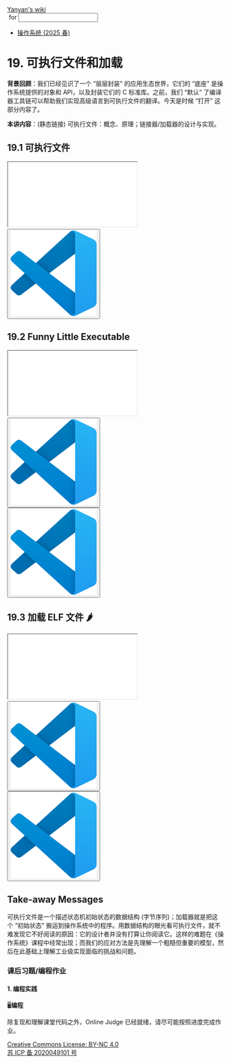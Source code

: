 <!DOCTYPE html><html><head><meta charSet="utf-8"/><meta name="viewport" content="width=device-width"/><title>Yanyan&#x27;s Wiki</title><link rel="stylesheet" href="https://cdn.jsdelivr.net/npm/katex@0.16.9/dist/katex.min.css"/><link rel="stylesheet" href="https://cdnjs.cloudflare.com/ajax/libs/highlight.js/11.6.0/styles/default.min.css"/><meta name="next-head-count" content="5"/><link rel="preload" href="../../_next/static/css/e993edd6a18ef4f0.css" as="style"/><link rel="stylesheet" href="../../_next/static/css/e993edd6a18ef4f0.css" data-n-g=""/><noscript data-n-css=""></noscript><script defer="" nomodule="" src="../../_next/static/chunks/polyfills-c67a75d1b6f99dc8.js"></script><script src="../../_next/static/chunks/webpack-f73d82589f972e7d.js" defer=""></script><script src="../../_next/static/chunks/framework-66d32731bdd20e83.js" defer=""></script><script src="../../_next/static/chunks/main-3929bf55b0f13a18.js" defer=""></script><script src="../../_next/static/chunks/pages/_app-00b06920b385caf1.js" defer=""></script><script src="../../_next/static/chunks/pages/[[...index]]-877ec949b69be209.js" defer=""></script><script src="../../_next/static/a2FwJzUPGFGc0QcwaUr13/_buildManifest.js" defer=""></script><script src="../../_next/static/a2FwJzUPGFGc0QcwaUr13/_ssgManifest.js" defer=""></script></head><body><div id="__next"><div class="bg-slate-300/10"><div class="sticky top-0 z-40 w-full backdrop-blur flex-none border-b border-slate-900/10 bg-white/75 supports-backdrop-blur:bg-white/60"><div class="max-w-8xl mx-auto"><div class="py-4 border-b border-slate-900/10 lg:px-8 lg:border-0 dark:border-slate-300/10 mx-4 lg:mx-0"><div class="relative flex items-center"><a href="../../index.html">Yanyan&#x27;s wiki</a><form class="text-xs text-slate-500"> for <input type="text" name="token" class="font-mono text-xs w-16" maxLength="8"/></form><div class="relative hidden lg:flex items-center ml-4 pl-4 border-l"><nav class="text-sm leading-6 font-semibold text-slate-700 dark:text-slate-200"><ul class="flex space-x-8"><li><a class="hover:text-sky-500 dark:hover:text-sky-400" href="../2025/index.html">操作系统 (2025 春)</a></li></ul></nav></div></div></div></div></div><div class="container mx-auto max-w-5xl flex flex-col min-h-screen px-4"><div class="wiki bg-neutral-200/10"><h1>19. 可执行文件和加载</h1>
<p><strong>背景回顾</strong>：我们已经见识了一个 “层层封装” 的应用生态世界，它们的 “底座” 是操作系统提供的对象和 API，以及封装它们的 C 标准库。之前，我们 “默认” 了编译器工具链可以帮助我们实现高级语言到可执行文件的翻译。今天是时候 “打开” 这部分内容了。</p>
<p><strong>本讲内容</strong>：(静态链接) 可执行文件：概念、原理；链接器/加载器的设计与实现。</p>
<h2>19.1 可执行文件</h2>
<div class="mx-20"><div class="text-center"><div class="slideshow w-full aspect-[4/3]"><iframe class="w-full h-full" src="slides/19.1.html"></iframe></div></div></div>
<div class="box blue-box"><div><span class="float-left text-4xl mr-3 mt-2"><button class="hover:bg-blue-300 text-white font-bold px-2 rounded"><img class="w-10" src="../img/vscode.svg"/></button></span><span class="font-serif text-lg border-b border-slate-600"><b></b></span><div class="font-serif pt-2"><div></div></div></div></div>
<h2>19.2 Funny Little Executable</h2>
<div class="mx-20"><div class="text-center"><div class="slideshow w-full aspect-[4/3]"><iframe class="w-full h-full" src="slides/19.2.html"></iframe></div></div></div>
<div class="box blue-box"><div><span class="float-left text-4xl mr-3 mt-2"><button class="hover:bg-blue-300 text-white font-bold px-2 rounded"><img class="w-10" src="../img/vscode.svg"/></button></span><span class="font-serif text-lg border-b border-slate-600"><b></b></span><div class="font-serif pt-2"><div></div></div></div></div>
<div class="box blue-box"><div><span class="float-left text-4xl mr-3 mt-2"><button class="hover:bg-blue-300 text-white font-bold px-2 rounded"><img class="w-10" src="../img/vscode.svg"/></button></span><span class="font-serif text-lg border-b border-slate-600"><b></b></span><div class="font-serif pt-2"><div></div></div></div></div>
<h2>19.3 加载 ELF 文件 🌶️</h2>
<div class="mx-20"><div class="text-center"><div class="slideshow w-full aspect-[4/3]"><iframe class="w-full h-full" src="slides/19.3.html"></iframe></div></div></div>
<div class="box blue-box"><div><span class="float-left text-4xl mr-3 mt-2"><button class="hover:bg-blue-300 text-white font-bold px-2 rounded"><img class="w-10" src="../img/vscode.svg"/></button></span><span class="font-serif text-lg border-b border-slate-600"><b></b></span><div class="font-serif pt-2"><div></div></div></div></div>
<div class="box blue-box"><div><span class="float-left text-4xl mr-3 mt-2"><button class="hover:bg-blue-300 text-white font-bold px-2 rounded"><img class="w-10" src="../img/vscode.svg"/></button></span><span class="font-serif text-lg border-b border-slate-600"><b></b></span><div class="font-serif pt-2"><div></div></div></div></div>
<h2>Take-away Messages</h2>
<p>可执行文件是一个描述状态机初始状态的数据结构 (字节序列)；加载器就是把这个 “初始状态” 搬运到操作系统中的程序。用数据结构的眼光看可执行文件，就不难发现它不好阅读的原因：它的设计者并没有打算让你阅读它。这样的难题在《操作系统》课程中经常出现；而我们的应对方法是先理解一个粗糙但重要的模型，然后在此基础上理解工业级实现面临的挑战和问题。</p>
<h3>课后习题/编程作业</h3>
<h4>1. 编程实践</h4>
<div class="box blue-box"><div><span class="float-left text-4xl mr-3 mt-2">🖥️</span><span class="font-serif text-lg border-b border-slate-600"><b>编程</b></span><div class="font-serif pt-2"><p>除复现和理解课堂代码之外，Online Judge 已经就绪，请尽可能按照进度完成作业。</p></div></div></div></div></div><div class="bg-neutral-100 text-center text-neutral-600 dark:bg-neutral-600 dark:text-neutral-200 lg:text-left"><div class="bg-neutral-200 p-6 text-center dark:bg-neutral-700"><a rel="license" href="http://creativecommons.org/licenses/by-nc/4.0/">Creative Commons License: BY-NC 4.0</a><br/><a href="https://beian.miit.gov.cn/">苏 ICP 备 2020049101 号</a></div></div></div></div><script id="__NEXT_DATA__" type="application/json">{"props":{"pageProps":{"source":{"compiledSource":"/*@jsxRuntime automatic @jsxImportSource react*/\nconst {Fragment: _Fragment, jsx: _jsx, jsxs: _jsxs} = arguments[0];\nconst {useMDXComponents: _provideComponents} = arguments[0];\nfunction _createMdxContent(props) {\n  const _components = Object.assign({\n    h1: \"h1\",\n    p: \"p\",\n    strong: \"strong\",\n    h2: \"h2\",\n    h3: \"h3\",\n    h4: \"h4\"\n  }, _provideComponents(), props.components), {Slideshow, Demo, Box} = _components;\n  if (!Box) _missingMdxReference(\"Box\", true);\n  if (!Demo) _missingMdxReference(\"Demo\", true);\n  if (!Slideshow) _missingMdxReference(\"Slideshow\", true);\n  return _jsxs(_Fragment, {\n    children: [_jsx(_components.h1, {\n      children: \"19. 可执行文件和加载\"\n    }), \"\\n\", _jsxs(_components.p, {\n      children: [_jsx(_components.strong, {\n        children: \"背景回顾\"\n      }), \"：我们已经见识了一个 “层层封装” 的应用生态世界，它们的 “底座” 是操作系统提供的对象和 API，以及封装它们的 C 标准库。之前，我们 “默认” 了编译器工具链可以帮助我们实现高级语言到可执行文件的翻译。今天是时候 “打开” 这部分内容了。\"]\n    }), \"\\n\", _jsxs(_components.p, {\n      children: [_jsx(_components.strong, {\n        children: \"本讲内容\"\n      }), \"：(静态链接) 可执行文件：概念、原理；链接器/加载器的设计与实现。\"]\n    }), \"\\n\", _jsx(_components.h2, {\n      children: \"19.1 可执行文件\"\n    }), \"\\n\", _jsx(Slideshow, {\n      url: \"slides/19.1.html\"\n    }), \"\\n\", _jsx(Demo, {\n      path: \"virt/musl-demos\"\n    }), \"\\n\", _jsx(_components.h2, {\n      children: \"19.2 Funny Little Executable\"\n    }), \"\\n\", _jsx(Slideshow, {\n      url: \"slides/19.2.html\"\n    }), \"\\n\", _jsx(Demo, {\n      path: \"virt/fle\"\n    }), \"\\n\", _jsx(Demo, {\n      path: \"virt/shebang\"\n    }), \"\\n\", _jsx(_components.h2, {\n      children: \"19.3 加载 ELF 文件 🌶️\"\n    }), \"\\n\", _jsx(Slideshow, {\n      url: \"slides/19.3.html\"\n    }), \"\\n\", _jsx(Demo, {\n      path: \"virt/elf\"\n    }), \"\\n\", _jsx(Demo, {\n      path: \"intro/debug-bootloader\"\n    }), \"\\n\", _jsx(_components.h2, {\n      children: \"Take-away Messages\"\n    }), \"\\n\", _jsx(_components.p, {\n      children: \"可执行文件是一个描述状态机初始状态的数据结构 (字节序列)；加载器就是把这个 “初始状态” 搬运到操作系统中的程序。用数据结构的眼光看可执行文件，就不难发现它不好阅读的原因：它的设计者并没有打算让你阅读它。这样的难题在《操作系统》课程中经常出现；而我们的应对方法是先理解一个粗糙但重要的模型，然后在此基础上理解工业级实现面临的挑战和问题。\"\n    }), \"\\n\", _jsx(_components.h3, {\n      children: \"课后习题/编程作业\"\n    }), \"\\n\", _jsx(_components.h4, {\n      children: \"1. 编程实践\"\n    }), \"\\n\", _jsx(Box, {\n      logo: \"🖥️\",\n      title: \"编程\",\n      children: _jsx(_components.p, {\n        children: \"除复现和理解课堂代码之外，Online Judge 已经就绪，请尽可能按照进度完成作业。\"\n      })\n    })]\n  });\n}\nfunction MDXContent(props = {}) {\n  const {wrapper: MDXLayout} = Object.assign({}, _provideComponents(), props.components);\n  return MDXLayout ? _jsx(MDXLayout, Object.assign({}, props, {\n    children: _jsx(_createMdxContent, props)\n  })) : _createMdxContent(props);\n}\nreturn {\n  default: MDXContent\n};\nfunction _missingMdxReference(id, component) {\n  throw new Error(\"Expected \" + (component ? \"component\" : \"object\") + \" `\" + id + \"` to be defined: you likely forgot to import, pass, or provide it.\");\n}\n","frontmatter":{},"scope":{}},"frontmatter":{}},"__N_SSG":true},"page":"/[[...index]]","query":{"index":["OS","2024","lect19.md"]},"buildId":"a2FwJzUPGFGc0QcwaUr13","isFallback":false,"gsp":true,"scriptLoader":[]}</script></body></html>